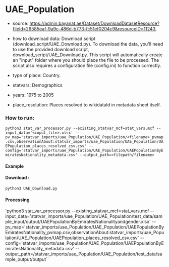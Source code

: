 # UAE_Population

- source: https://admin.bayanat.ae/Dataset/DownloadDatasetResource?fileId=26585eaf-9a9c-486d-b773-fc51ef0204c9&resourceID=11243, 

- how to download data: Download script (download_script/UAE_Download.py).
    To download the data, you'll need to use the provided download script, download_script/UAE_Download.py. This script will automatically create an "input" folder where you should place the file to be processed. The script also requires a configuration file (config.ini) to function correctly.

- type of place: Country.

- statvars: Demographics

- years: 1975 to 2005

- place_resolution: Places resolved to wikidataId in metadata sheet itself.

### How to run:

`python3 stat_var_processor.py --existing_statvar_mcf=stat_vars.mcf --input_data='<input_file>.xlsx' --pv_map='statvar_imports/uae_Population/UAE_Population/<filename>_pvmap.csv,observationAbout:statvar_imports/uae_Population/UAE_Population/UAEPopulation_places_resolved_csv.csv' --config='statvar_imports/uae_Population/UAE_Population/UAEPopulationByEmiratesNationality_metadata.csv' --output_path=<filepath/filename>`

#### Example
#### Download : 
`python3 UAE_Download.py`

#### Processing
`python3 stat_var_processor.py --existing_statvar_mcf=stat_vars.mcf --input_data='statvar_imports/uae_Population/UAE_Population/test_data/sample_input/output/UAEPopulationByEmiratesNationalityandgender.xlsx' --pv_map='statvar_imports/uae_Population/UAE_Population/UAEPopulationByEmiratesNationality_pvmap.csv,observationAbout:statvar_imports/uae_Population/UAE_Population/UAEPopulation_places_resolved_csv.csv' --config='statvar_imports/uae_Population/UAE_Population/UAEPopulationByEmiratesNationality_metadata.csv' --output_path=/statvar_imports/uae_Population/UAE_Population/test_data/sample_output/output``


